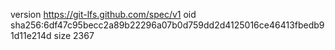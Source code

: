 version https://git-lfs.github.com/spec/v1
oid sha256:6df47c95becc2a89b22296a07b0d759dd2d4125016ce46413fbedb91d11e214d
size 2367
